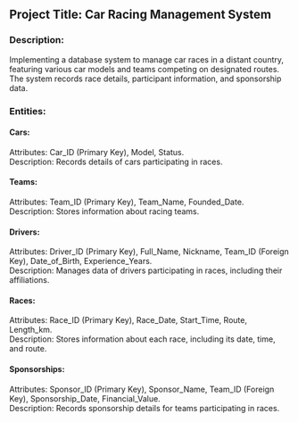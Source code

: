 ## Project Title: Car Racing Management System

### Description:
Implementing a database system to manage car races in a distant country, featuring various car models and teams competing on designated routes. The system records race details, participant information, and sponsorship data.

### Entities:

#### Cars:
Attributes: Car_ID (Primary Key), Model, Status.<br>
Description: Records details of cars participating in races.

#### Teams:
Attributes: Team_ID (Primary Key), Team_Name, Founded_Date.<br>
Description: Stores information about racing teams.

#### Drivers:
Attributes: Driver_ID (Primary Key), Full_Name, Nickname, Team_ID (Foreign Key), Date_of_Birth, Experience_Years.<br>
Description: Manages data of drivers participating in races, including their affiliations.

#### Races:
Attributes: Race_ID (Primary Key), Race_Date, Start_Time, Route, Length_km.<br>
Description: Stores information about each race, including its date, time, and route.

#### Sponsorships:
Attributes: Sponsor_ID (Primary Key), Sponsor_Name, Team_ID (Foreign Key), Sponsorship_Date, Financial_Value.<br>
Description: Records sponsorship details for teams participating in races.
